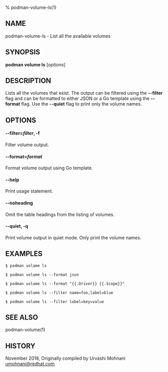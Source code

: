% podman-volume-ls(1)

## NAME
podman\-volume\-ls - List all the available volumes

## SYNOPSIS
**podman volume ls** [*options*]

## DESCRIPTION

Lists all the volumes that exist. The output can be filtered using the **\-\-filter**
flag and can be formatted to either JSON or a Go template using the **\-\-format**
flag. Use the **\-\-quiet** flag to print only the volume names.

## OPTIONS

#### **\-\-filter**=*filter*, **-f**

Filter volume output.

#### **\-\-format**=*format*

Format volume output using Go template.

#### **\-\-help**

Print usage statement.

#### **\-\-noheading**

Omit the table headings from the listing of volumes.

#### **\-\-quiet**, **-q**

Print volume output in quiet mode. Only print the volume names.

## EXAMPLES

```
$ podman volume ls

$ podman volume ls --format json

$ podman volume ls --format "{{.Driver}} {{.Scope}}"

$ podman volume ls --filter name=foo,label=blue

$ podman volume ls --filter label=key=value
```

## SEE ALSO
podman-volume(1)

## HISTORY
November 2018, Originally compiled by Urvashi Mohnani <umohnani@redhat.com>
